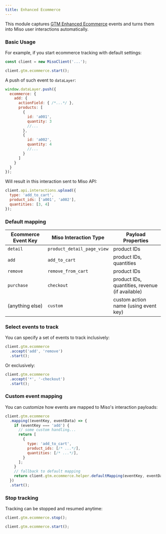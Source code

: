 ```yaml
---
title: Enhanced Ecommerce
---
```


This module captures [GTM Enhanced Ecommerce](https://developers.google.com/analytics/devguides/collection/ua/gtm/enhanced-ecommerce) events and turns them into Miso user interactions automatically.

### Basic Usage

For example, if you start ecommerce tracking with default settings:

```js
const client = new MisoClient('...');

client.gtm.ecommerce.start();
```

A push of such event to `dataLayer`:

```js
window.dataLayer.push({
  ecommerce: {
    add: {
      actionField: { /*...*/ },
      products: [
        {
          id: 'a001',
          quantity: 3
          //...
        },
        {
          id: 'a002',
          quantity: 4
          //...
        }
      ]
    }
  }
});
```

Will result in this interaction sent to Miso API:

```js
client.api.interactions.upload({
  type: 'add_to_cart',
  product_ids: ['a001', 'a002'],
  quantities: [3, 4]
});
```

### Default mapping

<table id="event-mapping-table" class="table">
  <thead>
    <tr>
      <th scope="col">Ecommerce Event Key</th>
      <th scope="col">Miso Interaction Type</th>
      <th scope="col">Payload Properties</th>
    </tr>
  </thead>
  <tbody>
    <tr>
      <td><code>detail</code></td>
      <td><code>product_detail_page_view</code></td>
      <td>product IDs</td>
    </tr>
    <tr>
      <td><code>add</code></td>
      <td><code>add_to_cart</code></td>
      <td>product IDs, quantities</td>
    </tr>
    <tr>
      <td><code>remove</code></td>
      <td><code>remove_from_cart</code></td>
      <td>product IDs</td>
    </tr>
    <tr>
      <td><code>purchase</code></td>
      <td><code>checkout</code></td>
      <td>product IDs, quantities, revenue (if available)</td>
    </tr>
    <tr>
      <td>(anything else)</td>
      <td><code>custom</code></td>
      <td>custom action name (using event key)</td>
    </tr>
  </tbody>
</table>

### Select events to track

You can specify a set of events to track inclusively:

```js
client.gtm.ecommerce
  .accept('add', 'remove')
  .start();
```

Or exclusively:

```js
client.gtm.ecommerce
  .accept('*', '-checkout')
  .start();
```

### Custom event mapping

You can customize how events are mapped to Miso's interaction payloads:

```js
client.gtm.ecommerce
  .mapping((eventKey, eventData) => {
    if (eventKey === 'add') {
      // some custom handling...
      return [
        {
          type: 'add_to_cart',
          product_ids: [/* ...*/],
          quantities: [/* ...*/],
        }
      ];
    }
    // fallback to default mapping
    return client.gtm.ecommerce.helper.defaultMapping(eventKey, eventData);
  })
  .start();
```

### Stop tracking

Tracking can be stopped and resumed anytime:

```js
client.gtm.ecommerce.stop();

client.gtm.ecommerce.start();
```
